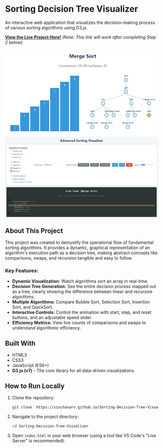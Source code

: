 # Sorting Decision Tree Visualizer

An interactive web application that visualizes the decision-making process of various sorting algorithms using D3.js.

**[View the Live Project Here!]( https://sinchanarv.github.io/Sorting-Decision-Tree-Visualizer/)**
*(Note: This link will work after completing Step 2 below)*

![Screenshot of the Sorting Visualizer](./screenshot1.png)
![Screenshot of the Sorting Visualizer](./screenshot2.png)


## About This Project

This project was created to demystify the operational flow of fundamental sorting algorithms. It provides a dynamic, graphical representation of an algorithm's execution path as a decision tree, making abstract concepts like comparisons, swaps, and recursion tangible and easy to follow.

### Key Features:
*   **Dynamic Visualization:** Watch algorithms sort an array in real-time.
*   **Decision Tree Generation:** See the entire decision process mapped out as a tree, clearly showing the difference between linear and recursive algorithms.
*   **Multiple Algorithms:** Compare Bubble Sort, Selection Sort, Insertion Sort, and QuickSort.
*   **Interactive Controls:** Control the animation with start, step, and reset buttons, and an adjustable speed slider.
*   **Efficiency Metrics:** View live counts of comparisons and swaps to understand algorithmic efficiency.

## Built With

*   HTML5
*   CSS3
*   JavaScript (ES6+)
*   **D3.js (v7)** - The core library for all data-driven visualizations.

## How to Run Locally

1.  Clone the repository:
    ```sh
    git clone  https://sinchanarv.github.io/Sorting-Decision-Tree-Visualizer/
    ```
2.  Navigate to the project directory:
    ```sh
    cd Sorting-Decision-Tree-Visualizer
    ```
3.  Open `index.html` in your web browser (using a tool like VS Code's "Live Server" is recommended).